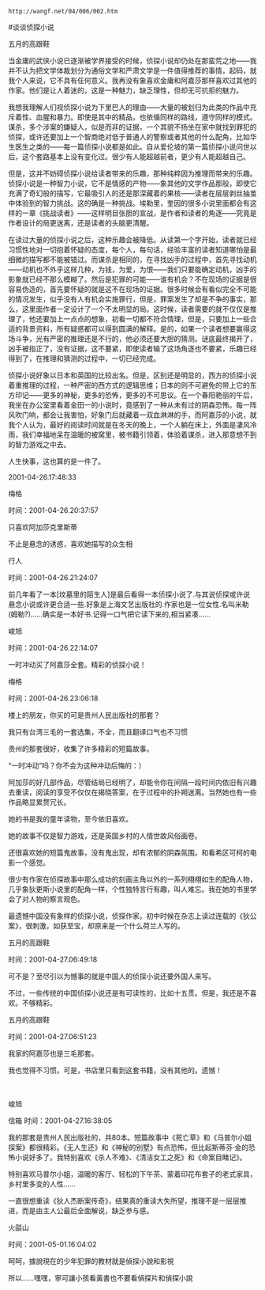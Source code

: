 `http://wangf.net/04/006/002.htm`


#谈谈侦探小说


五月的高跟鞋


当金庸的武侠小说已逐渐被学界接受的时候，侦探小说却仍处在那蛮荒之地——我并不认为把文学体裁划分为通俗文学和严肃文学是一件值得推荐的事情，起码，就我个人来说，它不具有任何意义。我再没有象喜欢金庸和阿嘉莎那样喜欢过其他的作家。他们是让人着迷的，这是一种魅力，缺乏理性，但却无可抗拒的魅力。

我想我理解人们视侦探小说为下里巴人的理由——大量的被划归为此类的作品中充斥着性、血腥和暴力。即使是其中的精品，也依循同样的路线，遵守同样的模式。谋杀，多个涉案的嫌疑人，似是而非的证据，一个其貌不扬坐在家中就找到罪犯的侦探，或许还要加上一个智商绝对低于普通人的警察或者其他的什么配角，比如华生医生之类的——每一篇侦探小说都是如此。自从爱伦坡的第一篇侦探小说问世以后，这个套路基本上没有变化过。很少有人能超越前者，更少有人能超越自己。


但是，这并不妨碍侦探小说给读者带来的乐趣，那种纯粹因为推理而带来的乐趣。侦探小说是一种智力小说，它不是情感的产物——象其他的文学作品那般，即使它充满了奇幻般的描写，它最吸引人的还是那深藏着的果核——读者在层层剥丝抽茧中体验到的智力挑战。这的确是一种挑战。埃勒里，奎因的很多小说里面都会有这样的一章《挑战读者》——这样明目张胆的宣战，是作者和读者的角逐——究竟是作者设计的局更迷离，还是读者的头脑更清醒。

在读过大量的侦探小说之后，这种乐趣会被降低。从读第一个字开始，读者就已经习惯性地对一切抱着怀疑的态度，每个人，每句话，经验丰富的读者知道哪怕是最细微的描写都不能被错过。而谋杀是相同的，在寻找凶手的过程中，首先寻找动机——动机也不外乎这样几种，为钱，为爱，为恨——我们只要能确定动机，凶手的影象就已经不那么模糊了。然后是犯罪的可能——谁有机会？不在现场的证据是很容易伪造的，首先要怀疑的就是这不在现场的证据。很多时候会有看似完全不可能的情况发生，似乎没有人有机会实施罪行，但是，罪案发生了却是不争的事实，那么，这里面作者一定设计了一个不太明显的局。这时候，读者需要的就不仅仅是推理了，他还要加上一点点的想象，初看一切都不符合情理，但是，只要加上一些合适的背景资料，所有疑惑都可以得到圆满的解释。是的，如果一个读者想要赢得这场斗争，光有严密的推理还是不行的，他必须还要大胆的猜测。谜底最终揭开了，凶手被指正了，没有证据，这不要紧，即使读者输了这场角逐也不要紧，乐趣已经得到了，在推理和猜测的过程中，一切已经完成。


侦探小说好象以日本和英国的比较出名。但是，区别还是明显的，西方的侦探小说着重推理的过程，一种严密的西方式的逻辑思维；日本的则不可避免的带上它的东方印记——更多的神秘，更多的恐怖，更多的不可思议。在一个春阳艳丽的午后，我坐在办公室里看着金田一的小说时，竟感到了一种从未有过的阴森恐怖。每一阵风吹门响，都会让我害怕，好象门后就藏着一双血淋淋的手，而阿嘉莎的小说，就我个人认为，最好的阅读时间就是在冬天的晚上，一个人躺在床上，外面是凄风冷雨，我们幸福地呆在温暖的被窝里，被书籍引领着，体验着谋杀，进入那意想不到的智力游戏之中去。


 人生快事，这也算的是一件了。


2001-04-26.17:48:33


梅格

时间：2001-04-26.20:37:57 

只喜欢阿加莎克里斯蒂 

不止是悬念的诱惑，喜欢她描写的众生相

行人

时间：2001-04-26.21:24:07 

前几年看了一本[坟墓里的陌生人]是最后看得一本侦探小说了.与其说侦探或许说悬念小说或许更合适一些.好象是上海文艺出版社的.作家也是一位女性.名叫米勒(姆勒?)......确实是一本好书.记得一口气把它读下来的,相当紧凑......

峻旭

时间：2001-04-26.22:14:07 

一时冲动买了阿嘉莎全套。精彩的侦探小说！

梅格

时间：2001-04-26.23:06:18 

楼上的朋友，你买的可是贵州人民出版社的那套？ 

我只有台湾三毛的一套选集，不全，而且翻译口气也不习惯 

贵州的那套很好，收集了许多精彩的短篇故事。 

 

“一时冲动”吗？你不会为这种冲动后悔的：） 

阿加莎的好几部作品，尽管结局已经明了，却能令你在间隔一段时间内依旧有兴趣去重读，阅读的享受不仅仅在揭晓答案，在于过程中的扑朔迷离。当然她也有一些作品略显累赘冗长。 


 

她的书是我的童年读物，至今依旧喜欢。 

她的故事不仅是智力游戏，还是英国乡村的人情世故风俗画卷。 

还很喜欢她的短篇鬼故事，没有鬼出现，却有浓郁的阴森氛围。和看希区可柯的电影一个感觉。 

很少有作家在侦探故事中那么成功的刻画主角以外的一系列栩栩如生的配角人物，几乎象狄更斯小说里的配角一样，个性独特言行有趣，叫人难忘。我在她的书里学会了对人物的察言观色。 


 

最遗憾中国没有象样的侦探小说，侦探作家。初中时候在杂志上读过连载的《狄公案》，很刺激，如获至宝，却原来是一个什么荷兰人写的。 

 

 

五月的高跟鞋

时间：2001-04-27.06:49:18 

可不是？至尽引以为憾事的就是中国人的侦探小说还要外国人来写。 

不过，一些传统的中国侦探小说还是有可读性的，比如十五贯。但是，我还是不喜欢。不够精彩。

五月的高跟鞋

时间：2001-04-27.06:51:23 

我家的阿嘉莎也是三毛那套。 

我也觉得不习惯。可是，书店里只看到这套书籍，没有其他的。遗憾！ 

　


峻旭

信箱 时间：2001-04-27.16:38:05 

我的那套是贵州人民出版社的，共80本。短篇故事中《死亡草》和《马普尔小姐探案》都很精彩。《无人生还》和《神秘的别墅》有点恐怖，但比起斯蒂芬·金的恐怖小说好多了。我特别喜欢《杀人不难》、《清洁女工之死》和《命案目睹记》。 


特别喜欢马普尔小姐，温暖的客厅、轻松的下午茶、蒙着印花布套子的老式家具，乡村里多变的人性…… 

一直很想重读《狄人杰断案传奇》，结果真的重读大失所望，推理不是一层层推进，而是由主人公最后全面解说，缺乏参与感。

火燄山

时间：2001-05-01.16:04:02 

呵呵，據說現在的少年犯罪的教材就是偵探小說和影視 

所以……嘿嘿，寧可讓小孩看黃書也不要看偵探片和偵探小說